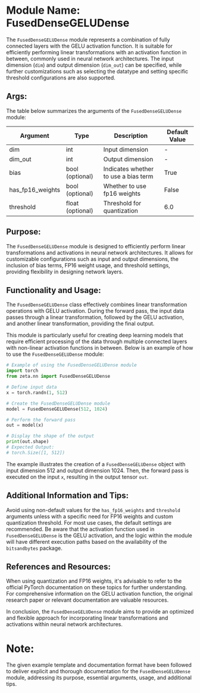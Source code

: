 # Module Name: FusedDenseGELUDense

The `FusedDenseGELUDense` module represents a combination of fully connected layers with the GELU activation function. It is suitable for efficiently performing linear transformations with an activation function in between, commonly used in neural network architectures. The input dimension (`dim`) and output dimension (`dim_out`) can be specified, while further customizations such as selecting the datatype and setting specific threshold configurations are also supported.


## Args:
The table below summarizes the arguments of the `FusedDenseGELUDense` module:

| Argument          | Type              | Description                                     | Default Value |
|-------------------|-------------------|-------------------------------------------------|----------------|
| dim               | int               | Input dimension                                 | -              |
| dim_out           | int               | Output dimension                                | -              |
| bias              | bool (optional)   | Indicates whether to use a bias term            | True           |
| has_fp16_weights  | bool (optional)   | Whether to use fp16 weights                      | False          |
| threshold         | float (optional)  | Threshold for quantization                       | 6.0            |

## Purpose:
The `FusedDenseGELUDense` module is designed to efficiently perform linear transformations and activations in neural network architectures. It allows for customizable configurations such as input and output dimensions, the inclusion of bias terms, FP16 weight usage, and threshold settings, providing flexibility in designing network layers.

## Functionality and Usage:
The `FusedDenseGELUDense` class effectively combines linear transformation operations with GELU activation. During the forward pass, the input data passes through a linear transformation, followed by the GELU activation, and another linear transformation, providing the final output.

This module is particularly useful for creating deep learning models that require efficient processing of the data through multiple connected layers with non-linear activation functions in between. Below is an example of how to use the `FusedDenseGELUDense` module:

```python
# Example of using the FusedDenseGELUDense module
import torch
from zeta.nn import FusedDenseGELUDense

# Define input data
x = torch.randn(1, 512)

# Create the FusedDenseGELUDense module
model = FusedDenseGELUDense(512, 1024)

# Perform the forward pass
out = model(x)

# Display the shape of the output
print(out.shape)
# Expected Output:
# torch.Size([1, 512])
```

The example illustrates the creation of a `FusedDenseGELUDense` object with input dimension 512 and output dimension 1024. Then, the forward pass is executed on the input `x`, resulting in the output tensor `out`.

## Additional Information and Tips:
Avoid using non-default values for the `has_fp16_weights` and `threshold` arguments unless with a specific need for FP16 weights and custom quantization threshold. For most use cases, the default settings are recommended. Be aware that the activation function used in `FusedDenseGELUDense` is the GELU activation, and the logic within the module will have different execution paths based on the availability of the `bitsandbytes` package.

## References and Resources:
When using quantization and FP16 weights, it's advisable to refer to the official PyTorch documentation on these topics for further understanding. For comprehensive information on the GELU activation function, the original research paper or relevant documentation are valuable resources.

In conclusion, the `FusedDenseGELUDense` module aims to provide an optimized and flexible approach for incorporating linear transformations and activations within neural network architectures.

# Note:
The given example template and documentation format have been followed to deliver explicit and thorough documentation for the `FusedDenseGELUDense` module, addressing its purpose, essential arguments, usage, and additional tips.
